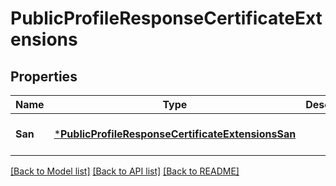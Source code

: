 # PublicProfileResponseCertificateExtensions

## Properties
Name | Type | Description | Notes
------------ | ------------- | ------------- | -------------
**San** | [***PublicProfileResponseCertificateExtensionsSan**](PublicProfileResponse_certificate_extensions_san.md) |  | [optional] [default to null]

[[Back to Model list]](../README.md#documentation-for-models) [[Back to API list]](../README.md#documentation-for-api-endpoints) [[Back to README]](../README.md)

